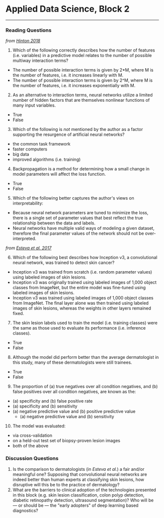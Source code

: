 # Applied Data Science, Block 2

---

### Reading Questions

*from [Hinton 2018](https://jamanetwork.com/journals/jama/fullarticle/2701666)*

1. Which of the following correctly describes how the number of features (i.e. variables) in a predictive model relates to the number of possible multiway interaction terms?
  - The number of possible interaction terms is given by 2*M, where M is the number of features, i.e. it increases linearly with M.
  - The number of possible interaction terms is given by 2^M, where M is the number of features, i.e. it increases exponentially with M.
2. As an alternative to interaction terms, neural networks utilize a limited number of hidden factors that are themselves nonlinear functions of many input variables.
  - True
  - False
3. Which of the following is *not* mentioned by the author as a factor supporting the resurgence of artificial neural networks?
  - the common task framework
  - faster computers
  - big data
  - improved algorithms (i.e. training)
4. Backpropagation is a method for determining how a small change in model parameters will affect the loss function.
  - True
  - False
5. Which of the following better captures the author's views on interpretability:
  - Because neural network parameters are tuned to minimize the loss, there is a single set of parameter values that best reflect the true relationship between the data and labels.
  - Neural networks have multiple valid ways of modeling a given dataset, therefore the final parameter values of the network should not be over-interpreted.

*from [Esteva et al. 2017](https://www.nature.com/articles/nature21056)*

6. Which of the following best describes how Inception v3, a convolutional neural network, was trained to detect skin cancer?
  - Inception v3 was trained from scratch (i.e. random parameter values) using labeled images of skin lesions.
  - Inception v3 was originally trained using labeled images of 1,000 object classes from ImageNet, but the entire model was fine-tuned using labeled images of skin lesions.
  - Inception v3 was trained using labeled images of 1,000 object classes from ImageNet. The final layer alone was then trained using labeled images of skin lesions, whereas the weights in other layers remained fixed.
7. The skin lesion labels used to train the model (i.e. training classes) were the same as those used to evaluate its performance (i.e. inference classes).
  - True
  - False
8. Although the model did perform better than the average dermatologist in this study, many of these dermatologists were still trainees.
  - True
  - False

9. The proportion of (a) true negatives over all condition negatives, and (b) false positives over all condition negatives, are known as the:
  - (a) specificity and (b) false positive rate
  - (a) specificity and (b) sensitivity
- (a) negative predictive value and (b) positive predictive value
  - (a) negative predictive value and (b) sensitivity
  
10. The model was evaluated:
  - via cross-validation
  - on a held-out test set of biopsy-proven lesion images
  - both of the above

### Discussion Questions

1. Is the comparison to dermatologists (in *Esteva et al.*) a fair and/or meaningful one? Supposing that convolutional neural networks are indeed better than human experts at classifying skin lesions, how disruptive will this be to the practice of dermatology?
2. What are the barriers to clinical adoption of the technologies presented in this block (e.g. skin lesion classification, colon polyp detection, diabetic retinopathy detection, ultrasound segmentation)? Who will be — or should be — the "early adopters" of deep learning based diagnostics?

